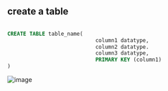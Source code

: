 ## create a table

```sql

CREATE TABLE table_name(
                            column1 datatype,
                            column2 datatype.
                            column3 datatype,
                            PRIMARY KEY (column1)
)
```

![image](https://user-images.githubusercontent.com/75883328/206928556-d5d1e364-4153-49bd-98ee-7ce6e6483bac.png)
